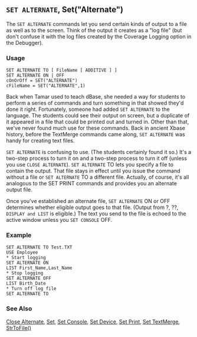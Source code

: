 ## `SET ALTERNATE`, Set("Alternate")

The `SET ALTERNATE` commands let you send certain kinds of output to a file as well as to the screen. Think of the output it creates as a "log file" (but don't confuse it with the log files created by the Coverage Logging option in the Debugger).

### Usage

```foxpro
SET ALTERNATE TO [ FileName [ ADDITIVE ] ]
SET ALTERNATE ON | OFF
cOnOrOff = SET("ALTERNATE")
cFileName = SET("ALTERNATE",1)
```

Back when Tamar used to teach dBase, she needed a way for students to perform a series of commands and turn something in that showed they'd done it right. Fortunately, someone had added `SET ALTERNATE` to the language. The students could see their output on screen, but a duplicate of it appeared in a file that could be printed out and turned in. Other than that, we've never found much use for these commands. Back in ancient Xbase history, before the TextMerge commands came along, `SET ALTERNATE` was handy for creating text files.

`SET ALTERNATE` is confusing to use. (The students certainly found it so.) It's a two-step process to turn it on and a two-step process to turn it off (unless you use `CLOSE ALTERNATE`). `SET ALTERNATE` TO lets you specify a file to contain the output. That file stays in effect until you issue the command without a file or `SET ALTERNATE` TO a different file. Actually, of course, it's all analogous to the SET PRINT commands and provides you an alternate output file.

Once you've established an alternate file, `SET ALTERNATE` ON or OFF determines whether eligible output goes to that file. (Output from ?, ??, `DISPLAY and LIST` is eligible.) The text you send to the file is echoed to the active window unless you `SET CONSOLE` OFF.

### Example

```foxpro
SET ALTERNATE TO Test.TXT
USE Employee
* Start logging
SET ALTERNATE ON
LIST First_Name,Last_Name
* Stop logging
SET ALTERNATE OFF
LIST Birth_Date
* Turn off log file
SET ALTERNATE TO
```
### See Also

[Close Alternate](s4g789.md), [Set](s4g126.md), [Set Console](s4g148.md), [Set Device](s4g136.md), [Set Print](s4g146.md), [Set TextMerge](s4g161.md), [StrToFile()](s4g680.md)